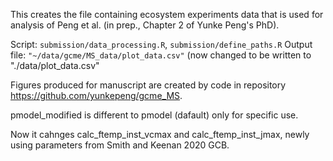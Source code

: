 This creates the file containing ecosystem experiments data that is used for analysis of Peng et al. (in prep., Chapter 2 of Yunke Peng's PhD).

Script: `submission/data_processing.R`, `submission/define_paths.R`
Output file: `"~/data/gcme/MS_data/plot_data.csv"` (now changed to be written to "./data/plot_data.csv"

Figures produced for manuscript are created by code in repository https://github.com/yunkepeng/gcme_MS.

pmodel_modified is different to pmodel (dafault) only for specific use.

Now it cahnges calc_ftemp_inst_vcmax and calc_ftemp_inst_jmax, newly using parameters from Smith and Keenan 2020 GCB.
